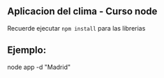 ## Aplicacion del clima  - Curso node

Recuerde ejecutar ``` npm install ``` para las librerias

## Ejemplo:
node app -d "Madrid"
